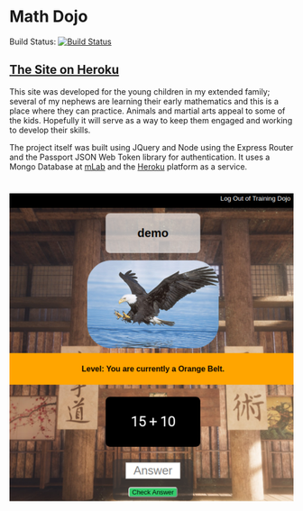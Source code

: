 # Math Dojo

Build Status: [![Build Status](
https://travis-ci.org/Cameron-Grams/MathDojo.svg?branch=master )]( https://github.com/Cameron-Grams/MathDojo)

## [The Site on Heroku](https://warm-badlands-54373.herokuapp.com/math-dojo.html) 

This site was developed for the young children in my extended family; several of my nephews are learning their early mathematics and this is a place where they can practice.  Animals and martial arts appeal to some of the kids.  Hopefully it will serve as a way to keep them engaged and working to develop their skills.  

The project itself was built using JQuery and Node using the Express Router and the Passport JSON Web Token library for authentication.  It uses a Mongo Database at [mLab](https://mlab.com/welcome/) and the [Heroku](heroku.com) platform as a service.  

#
#

<p align="center">
<img src="./public/images/demo_screen.svg">
<p>